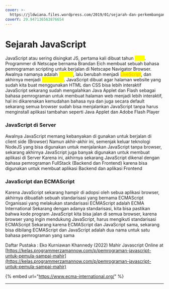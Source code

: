 ```yaml
---
cover: >-
  https://jldwiana.files.wordpress.com/2019/01/sejarah-dan-perkembangan-javascript-1140x608-2.png
coverY: 29.947136563876654
---
```


# Sejarah JavaScript

JavaScript atau sering disingkat JS, pertama kali dibuat tahun <mark style="color:yellow;">1995</mark>. Programmer di Netscape bernama Brandan Eich membuat sebuah bahasa pemrograman scripting untuk berjalan di Netscape Navigator Browser. Awalnya namanya adalah <mark style="color:yellow;">Mocha</mark>, lalu berubah menjadi <mark style="color:orange;">LiveScript</mark>, dan akhirnya menjadi <mark style="color:yellow;">JavaScript</mark>. JavaScript dibuat agar halaman website yang sudah kita buat menggunakan HTML dan CSS bisa lebih interaktif JavaScript sekarang sudah mengalahkan Java Applet dan Flash sebagai bahasa pemrograman untuk membuat halaman web menjadi lebih interaktif, hal ini dikarenakan kemudahan bahasa nya dan juga secara default sekarang semua browser sudah bisa menjalankan JavaScript tanpa harus menginstall aplikasi tambahan seperti Java Applet dan Adobe Flash Player

### **JavaScript di Server**

Awalnya JavaScript memang kebanyakan di gunakan untuk berjalan di client side (Browser) Namun akhir-akhir ini, semenjak keluar teknologi NodeJS yang bisa digunakan untuk menjalankan JavaScript tanpa browser, sekarang akhirnya JavaScript juga banyak digunakan untuk membuat aplikasi di Server Karena ini, akhirnya sekarang JavaScript dikenal dengan bahasa pemrograman FullStack (Backend dan Frontend) karena bisa digunakan untuk membuat aplikasi Backend dan aplikasi Frontend

### **JavaScript dan ECMAScript**

Karena JavaScript sekarang hampir di adopsi oleh sebua aplikasi browser, akhirnya dibuatlah sebuah standarisasi yang bernama ECMAScript Organisasi yang melakukan standarisasi ECMAScript adalah ECMA International Sekarang dengan adanya standarisasi, kita bisa pastikan bahwa kode program JavaScript kita bisa jalan di semua browser, karena browser yang ingin mendukung JavaScript, harus mengikuti standarisasi ECMAScript Sekarang karena ECMAScript dan JavaScript sama, sekarang bisa dibilang ECMAScript dan JavaScript adalah dua nama untuk satu bahasa pemrograman yang sama

Daftar Pustaka : Eko Kurniawan Khannedy (2022) Mahir Javascript Online at [https://kelas.programmerzamannow.com/p/pemrograman-javascript-untuk-pemula-sampai-mahir](https://kelas.programmerzamannow.com/p/pemrograman-javascript-untuk-pemula-sampai-mahir)

{% embed url="https://www.ecma-international.org/" %}

****
